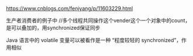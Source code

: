 https://www.cnblogs.com/fenjyang/p/11603229.html

生产者消费者的例子中
//多个线程共同操作这个vender这个一个对象中的count，是可以叠加的，用synchronized保证同步

Java 语言中的 volatile 变量可以被看作是一种 “程度较轻的 synchronized”，作用相似